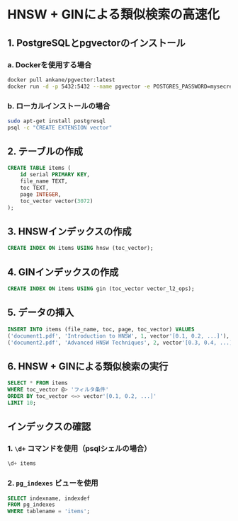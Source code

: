 
# HNSW + GINによる類似検索の高速化

## 1. PostgreSQLとpgvectorのインストール

### a. Dockerを使用する場合

```bash
docker pull ankane/pgvector:latest
docker run -d -p 5432:5432 --name pgvector -e POSTGRES_PASSWORD=mysecretpassword ankane/pgvector:latest
```

### b. ローカルインストールの場合

```bash
sudo apt-get install postgresql
psql -c "CREATE EXTENSION vector"
```

## 2. テーブルの作成

```sql
CREATE TABLE items (
    id serial PRIMARY KEY,
    file_name TEXT,
    toc TEXT,
    page INTEGER,
    toc_vector vector(3072)
);
```

## 3. HNSWインデックスの作成

```sql
CREATE INDEX ON items USING hnsw (toc_vector);
```

## 4. GINインデックスの作成

```sql
CREATE INDEX ON items USING gin (toc_vector vector_l2_ops);
```

## 5. データの挿入

```sql
INSERT INTO items (file_name, toc, page, toc_vector) VALUES
('document1.pdf', 'Introduction to HNSW', 1, vector'[0.1, 0.2, ...]'),
('document2.pdf', 'Advanced HNSW Techniques', 2, vector'[0.3, 0.4, ...]');
```

## 6. HNSW + GINによる類似検索の実行

```sql
SELECT * FROM items
WHERE toc_vector @> 'フィルタ条件'
ORDER BY toc_vector <=> vector'[0.1, 0.2, ...]'
LIMIT 10;
```

## インデックスの確認

### 1. `\d+` コマンドを使用（psqlシェルの場合）

```sql
\d+ items
```

### 2. `pg_indexes` ビューを使用

```sql
SELECT indexname, indexdef
FROM pg_indexes
WHERE tablename = 'items';
```
